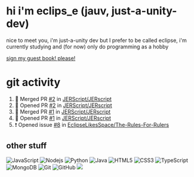 # hi i'm eclips_e (jauv, just-a-unity-dev)
nice to meet you, i'm just-a-unity dev but I prefer to be called eclipse, i'm currently studying and (for now) only do programming as a hobby

[sign my guest book! please!](https://github.com/Just-a-Unity-Dev/Just-a-Unity-Dev/issues/new?&body=Sign%20my%20guest%20book%20by%20placing%20your%20name%20in%20the%20title,%20how%27d%20you%20get%20to%20this%20page%20and%20why?%20Don%27t%20forget%20you%20have%20an%20entire%20notebook%20in%20your%20hands!)


# git activity
<!--START_SECTION:activity-->
1. 🎉 Merged PR [#2](https://github.com/JERScript/JERscript/pull/2) in [JERScript/JERscript](https://github.com/JERScript/JERscript)
2. 💪 Opened PR [#2](https://github.com/JERScript/JERscript/pull/2) in [JERScript/JERscript](https://github.com/JERScript/JERscript)
3. 🎉 Merged PR [#1](https://github.com/JERScript/JERscript/pull/1) in [JERScript/JERscript](https://github.com/JERScript/JERscript)
4. 💪 Opened PR [#1](https://github.com/JERScript/JERscript/pull/1) in [JERScript/JERscript](https://github.com/JERScript/JERscript)
5. ❗️ Opened issue [#8](https://github.com/EclipseLikesSpace/The-Rules-For-Rulers/issues/8) in [EclipseLikesSpace/The-Rules-For-Rulers](https://github.com/EclipseLikesSpace/The-Rules-For-Rulers)
<!--END_SECTION:activity-->

## other stuff

![JavaScript](https://img.shields.io/badge/-JavaScript-black?style=flat-square&logo=javascript)
![Nodejs](https://img.shields.io/badge/-Nodejs-black?style=flat-square&logo=Node.js)
![Python](https://img.shields.io/badge/-Python-black?style=flat-square&logo=Python)
![Java](https://img.shields.io/badge/-java-E34A86?style=flat-square&logo=java)
![HTML5](https://img.shields.io/badge/-HTML5-E34F26?style=flat-square&logo=html5&logoColor=white)
![CSS3](https://img.shields.io/badge/-CSS3-1572B6?style=flat-square&logo=css3)
![TypeScript](https://img.shields.io/badge/-TypeScript-007ACC?style=flat-square&logo=typescript)
![MongoDB](https://img.shields.io/badge/-MongoDB-black?style=flat-square&logo=mongodb)
![Git](https://img.shields.io/badge/-Git-black?style=flat-square&logo=git)
![GitHub](https://img.shields.io/badge/-GitHub-181717?style=flat-square&logo=github)
![](https://github-profile-summary-cards.vercel.app/api/cards/profile-details?username=Just-a-Unity-Dev&theme=solarized_dark)
